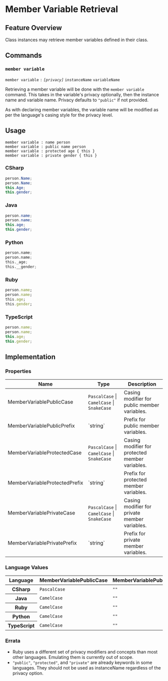 # Member Variable Retrieval

## Feature Overview

Class instances may retrieve member variables defined in their class.


## Commands

### `member variable`

`member variable` `:` *`[privacy]`* `instanceName` `variableName`

Retrieving a member variable will be done with the `member variable` command.
This takes in the variable's privacy optionally, then the instance name and variable name.
Privacy defaults to `"public"` if not provided.

As with declaring member variables, the variable name will be modified as per the language's casing style for the privacy level.


## Usage

```
member variable : name person
member variable : public name person
member variable : protected age { this }
member variable : private gender { this }
```

### CSharp

```csharp
person.Name;
person.Name;
this.Age;
this.gender;
```

### Java

```java
person.name;
person.name;
this.age;
this.gender;
```

### Python

```python
person.name;
person.name;
this._age;
this.__gender;
```

### Ruby

```ruby
person.name;
person.name;
this.age;
this.gender;
```

### TypeScript

```typescript
person.name;
person.name;
this.age;
this.gender;
```


## Implementation

### Properties

<table>
    <thead>
        <th>Name</th>
        <th>Type</th>
        <th>Description</th>
    </thead>
    <tbody>
        <tr>
            <td>MemberVariablePublicCase</td>
            <td><code>PascalCase</code> | <code>CamelCase</code> | <code>SnakeCase</code></td>
            <td>Casing modifier for public member variables.</td>
        </tr>
        <tr>
            <td>MemberVariablePublicPrefix</td>
            <td>`string`</td>
            <td>Prefix for public member variables.</td>
        </tr>
        <tr>
            <td>MemberVariableProtectedCase</td>
            <td><code>PascalCase</code> | <code>CamelCase</code> | <code>SnakeCase</code></td>
            <td>Casing modifier for protected member variables.</td>
        </tr>
        <tr>
            <td>MemberVariableProtectedPrefix</td>
            <td>`string`</td>
            <td>Prefix for protected member variables.</td>
        </tr>
        <tr>
            <td>MemberVariablePrivateCase</td>
            <td><code>PascalCase</code> | <code>CamelCase</code> | <code>SnakeCase</code></td>
            <td>Casing modifier for private member variables.</td>
        </tr>
        <tr>
            <td>MemberVariablePrivatePrefix</td>
            <td>`string`</td>
            <td>Prefix for private member variables.</td>
        </tr>
    </tbody>
</table>

### Language Values

<table>
    <thead>
        <th>Language</th>
        <th>MemberVariablePublicCase</th>
        <th>MemberVariablePublicPrefix</th>
        <th>MemberVariableProtectedCase</th>
        <th>MemberVariableProtectedPrefix</th>
        <th>MemberVariablePrivateCase</th>
        <th>MemberVariablePrivatePrefix</th>
    </thead>
    <tbody>
        <tr>
            <th>CSharp</th>
            <td><code>PascalCase</code></td>
            <td><code>""</code></td>
            <td><code>PascalCase</code></td>
            <td><code>""</code></td>
            <td><code>CamelCase</code></td>
            <td><code>""</code></td>
        </tr>
        <tr>
            <th>Java</th>
            <td><code>CamelCase</code></td>
            <td><code>""</code></td>
            <td><code>CamelCase</code></td>
            <td><code>""</code></td>
            <td><code>CamelCase</code></td>
            <td><code>""</code></td>
        </tr>
        <tr>
            <th>Ruby</th>
            <td><code>CamelCase</code></td>
            <td><code>""</code></td>
            <td><code>CamelCase</code></td>
            <td><code>""</code></td>
            <td><code>CamelCase</code></td>
            <td><code>""</code></td>
        </tr>
        <tr>
            <th>Python</th>
            <td><code>CamelCase</code></td>
            <td><code>""</code></td>
            <td><code>SnakeCase</code></td>
            <td><code>"_"</code></td>
            <td><code>SnakeCase</code></td>
            <td><code>"__"</code></td>
        </tr>
        <tr>
            <th>TypeScript</th>
            <td><code>CamelCase</code></td>
            <td><code>""</code></td>
            <td><code>CamelCase</code></td>
            <td><code>""</code></td>
            <td><code>CamelCase</code></td>
            <td><code>""</code></td>
        </tr>
    </tbody>
</table>

### Errata

* Ruby uses a different set of privacy modifiers and concepts than most other languages. Emulating them is currently out of scope.
* `"public"`, `"protected"`, and `"private"` are already keywords in some languages. They should not be used as instanceName regardless of the privacy option.
